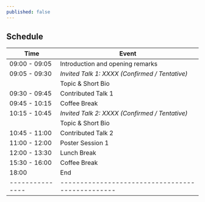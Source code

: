 ```yaml
---
published: false
---
```


<h2 class="text-center pt-3 pb-5">Schedule</h2>

<div class="table-sm table-hover d-flex justify-content-center" markdown="1">

| Time          | Event                                          |
|---------------|------------------------------------------------|
| 09:00 - 09:05 | Introduction and opening remarks               |
| 09:05 - 09:30 | *Invited Talk 1: XXXX (Confirmed / Tentative)* |
|               | Topic & Short Bio                              |
| 09:30 - 09:45 | Contributed Talk 1                             |
| 09:45 - 10:15 | Coffee Break                                   |
| 10:15 - 10:45 | *Invited Talk 2: XXXX (Confirmed / Tentative)* |
|               | Topic & Short Bio                              |
| 10:45 - 11:00 | Contributed Talk 2                             |
| 11:00 - 12:00 | Poster Session 1                               |
| 12:00 - 13:30 | Lunch Break                                    |
| 15:30 - 16:00 | Coffee Break                                   |
| 18:00         | End                                            |
|---------------|------------------------------------------------|

</div>